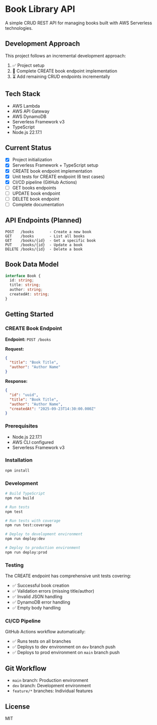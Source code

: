 # Book Library API

A simple CRUD REST API for managing books built with AWS Serverless technologies.

## Development Approach
This project follows an incremental development approach:
1. ✅ Project setup
2. 🔄 Complete CREATE book endpoint implementation
3. ⏳ Add remaining CRUD endpoints incrementally

## Tech Stack
- AWS Lambda
- AWS API Gateway  
- AWS DynamoDB
- Serverless Framework v3
- TypeScript
- Node.js 22.17.1

## Current Status
- [x] Project initialization
- [x] Serverless Framework + TypeScript setup
- [x] CREATE book endpoint implementation
- [x] Unit tests for CREATE endpoint (6 test cases)
- [x] CI/CD pipeline (GitHub Actions)
- [ ] GET books endpoints
- [ ] UPDATE book endpoint
- [ ] DELETE book endpoint
- [ ] Complete documentation

## API Endpoints (Planned)
```
POST   /books       - Create a new book
GET    /books       - List all books
GET    /books/{id}  - Get a specific book
PUT    /books/{id}  - Update a book
DELETE /books/{id}  - Delete a book
```

## Book Data Model
```typescript
interface Book {
  id: string;
  title: string;
  author: string;
  createdAt: string;
}
```

## Getting Started

### CREATE Book Endpoint

**Endpoint:** `POST /books`

**Request:**
```json
{
  "title": "Book Title",
  "author": "Author Name"
}
```

**Response:**
```json
{
  "id": "uuid",
  "title": "Book Title", 
  "author": "Author Name",
  "createdAt": "2025-09-23T14:30:00.000Z"
}
```

### Prerequisites
- Node.js 22.17.1
- AWS CLI configured
- Serverless Framework v3

### Installation
```bash
npm install
```

### Development
```bash
# Build TypeScript
npm run build

# Run tests
npm test

# Run tests with coverage
npm run test:coverage

# Deploy to development environment
npm run deploy:dev

# Deploy to production environment
npm run deploy:prod
```

### Testing
The CREATE endpoint has comprehensive unit tests covering:
- ✅ Successful book creation
- ✅ Validation errors (missing title/author)
- ✅ Invalid JSON handling
- ✅ DynamoDB error handling
- ✅ Empty body handling

### CI/CD Pipeline
GitHub Actions workflow automatically:
- ✅ Runs tests on all branches
- ✅ Deploys to dev environment on `dev` branch push
- ✅ Deploys to prod environment on `main` branch push

## Git Workflow
- `main` branch: Production environment
- `dev` branch: Development environment
- `feature/*` branches: Individual features

## License
MIT
